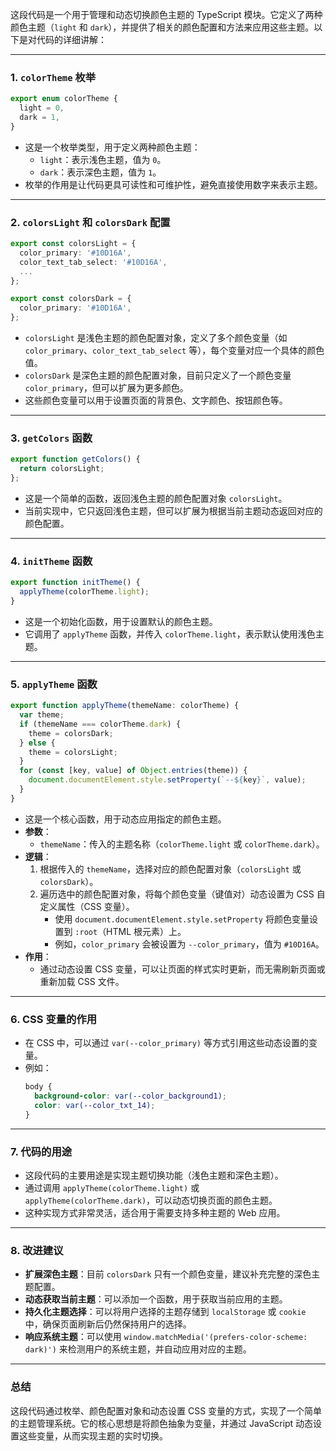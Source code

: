 这段代码是一个用于管理和动态切换颜色主题的 TypeScript 模块。它定义了两种颜色主题（`light` 和 `dark`），并提供了相关的颜色配置和方法来应用这些主题。以下是对代码的详细讲解：

---

### 1. **`colorTheme` 枚举**
```typescript
export enum colorTheme {
  light = 0,
  dark = 1,
}
```
- 这是一个枚举类型，用于定义两种颜色主题：
  - `light`：表示浅色主题，值为 `0`。
  - `dark`：表示深色主题，值为 `1`。
- 枚举的作用是让代码更具可读性和可维护性，避免直接使用数字来表示主题。

---

### 2. **`colorsLight` 和 `colorsDark` 配置**
```typescript
export const colorsLight = {
  color_primary: '#10D16A',
  color_text_tab_select: '#10D16A',
  ...
};

export const colorsDark = {
  color_primary: '#10D16A',
};
```
- `colorsLight` 是浅色主题的颜色配置对象，定义了多个颜色变量（如 `color_primary`、`color_text_tab_select` 等），每个变量对应一个具体的颜色值。
- `colorsDark` 是深色主题的颜色配置对象，目前只定义了一个颜色变量 `color_primary`，但可以扩展为更多颜色。
- 这些颜色变量可以用于设置页面的背景色、文字颜色、按钮颜色等。

---

### 3. **`getColors` 函数**
```typescript
export function getColors() {
  return colorsLight;
};
```
- 这是一个简单的函数，返回浅色主题的颜色配置对象 `colorsLight`。
- 当前实现中，它只返回浅色主题，但可以扩展为根据当前主题动态返回对应的颜色配置。

---

### 4. **`initTheme` 函数**
```typescript
export function initTheme() {
  applyTheme(colorTheme.light);
}
```
- 这是一个初始化函数，用于设置默认的颜色主题。
- 它调用了 `applyTheme` 函数，并传入 `colorTheme.light`，表示默认使用浅色主题。

---

### 5. **`applyTheme` 函数**
```typescript
export function applyTheme(themeName: colorTheme) {
  var theme;
  if (themeName === colorTheme.dark) {
    theme = colorsDark;
  } else {
    theme = colorsLight;
  }
  for (const [key, value] of Object.entries(theme)) {
    document.documentElement.style.setProperty(`--${key}`, value);
  }
}
```
- 这是一个核心函数，用于动态应用指定的颜色主题。
- **参数**：
  - `themeName`：传入的主题名称（`colorTheme.light` 或 `colorTheme.dark`）。
- **逻辑**：
  1. 根据传入的 `themeName`，选择对应的颜色配置对象（`colorsLight` 或 `colorsDark`）。
  2. 遍历选中的颜色配置对象，将每个颜色变量（键值对）动态设置为 CSS 自定义属性（CSS 变量）。
     - 使用 `document.documentElement.style.setProperty` 将颜色变量设置到 `:root`（HTML 根元素）上。
     - 例如，`color_primary` 会被设置为 `--color_primary`，值为 `#10D16A`。
- **作用**：
  - 通过动态设置 CSS 变量，可以让页面的样式实时更新，而无需刷新页面或重新加载 CSS 文件。

---

### 6. **CSS 变量的作用**
- 在 CSS 中，可以通过 `var(--color_primary)` 等方式引用这些动态设置的变量。
- 例如：
  ```css
  body {
    background-color: var(--color_background1);
    color: var(--color_txt_14);
  }
  ```

---

### 7. **代码的用途**
- 这段代码的主要用途是实现主题切换功能（浅色主题和深色主题）。
- 通过调用 `applyTheme(colorTheme.light)` 或 `applyTheme(colorTheme.dark)`，可以动态切换页面的颜色主题。
- 这种实现方式非常灵活，适合用于需要支持多种主题的 Web 应用。

---

### 8. **改进建议**
- **扩展深色主题**：目前 `colorsDark` 只有一个颜色变量，建议补充完整的深色主题配置。
- **动态获取当前主题**：可以添加一个函数，用于获取当前应用的主题。
- **持久化主题选择**：可以将用户选择的主题存储到 `localStorage` 或 `cookie` 中，确保页面刷新后仍然保持用户的选择。
- **响应系统主题**：可以使用 `window.matchMedia('(prefers-color-scheme: dark)')` 来检测用户的系统主题，并自动应用对应的主题。

---

### 总结
这段代码通过枚举、颜色配置对象和动态设置 CSS 变量的方式，实现了一个简单的主题管理系统。它的核心思想是将颜色抽象为变量，并通过 JavaScript 动态设置这些变量，从而实现主题的实时切换。

